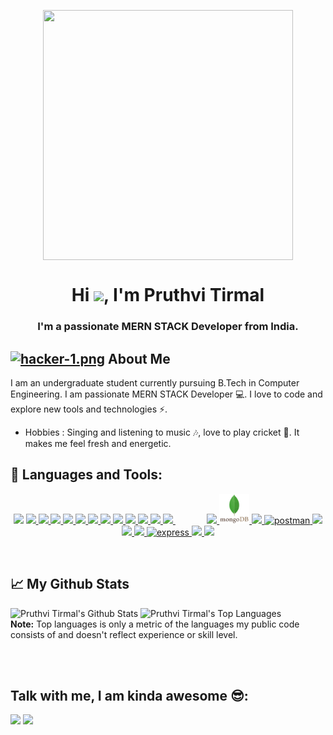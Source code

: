 <p align="center"><img style="display:block;margin:0 auto" width="400px" height="400px" src="https://i.postimg.cc/bdcFm8Kq/Developer-activity-bro.png"/></p>


<h1 align="center">Hi <img src="https://raw.githubusercontent.com/MartinHeinz/MartinHeinz/master/wave.gif" width="30px">, I'm Pruthvi Tirmal</h1>
<h3 align="center">I'm a passionate MERN STACK Developer from India.</h3>


## [![hacker-1.png](https://i.postimg.cc/GtLRZwsD/hacker-1.png)](https://postimg.cc/ygb2ZGj6) About Me

I am an undergraduate student currently pursuing B.Tech in Computer Engineering.
I am passionate MERN STACK Developer 💻. I love to code and explore new tools and technologies ⚡.
- Hobbies : Singing and listening to music 🎶, love to play cricket 🏏. It makes me feel fresh and energetic.
 

## 🚀 Languages and Tools:

<p align="center">
 <a href="http://www.cplusplus.org/" target="_blank"> <img src="https://img.icons8.com/color/50/000000/c-plus-plus-logo.png"/></a> 
    <a href="https://www.java.com" target="_blank"> <img src="https://img.icons8.com/color/48/000000/java-coffee-cup-logo.png"/> </a>
    <a href="https://reactjs.org/" target="_blank"> <img src="https://img.icons8.com/color/48/000000/react-native.png"/> </a>
<!--     <a href="https://spring.io/projects/spring-boot" target="_blank"> <img src="https://img.icons8.com/color/48/000000/spring-logo.png"/> </a>  -->
    <a href="https://developer.mozilla.org/en-US/docs/Web/JavaScript" target="_blank"> <img src="https://img.icons8.com/color/48/000000/javascript.png"/> </a> 
    <a href="https://www.w3.org/html/" target="_blank"> <img src="https://img.icons8.com/color/48/000000/html-5.png"/> </a> 
    <a href="https://www.w3schools.com/css/" target="_blank"> <img src="https://img.icons8.com/color/48/000000/css3.png"/> </a> 
    <a href="https://sass-lang.com/" target="_blank"> <img height="40px" src="https://i.postimg.cc/KjNCpZXc/sass.png"/> </a> 
    <a href="https://getbootstrap.com" target="_blank"> <img src="https://img.icons8.com/color/48/000000/bootstrap.png"/> </a> 
    <a href="https://tailwindcss.com/" target="_blank"> <img src="https://i.postimg.cc/nL0F1hWm/tailwind-css.png" width="auto" height="35px"/> </a> 
    <a href="https://mui.com/" target="_blank"> <img src="https://i.postimg.cc/ydmwTQxb/logo.png" width="auto" height="50px"/> </a> 
    <a href="https://www.python.org" target="_blank"> <img src="https://img.icons8.com/color/48/000000/python.png"/> </a> 
    <a  href="https://www.php.net/" target="_blank"> <img height="35px"  src="https://i.postimg.cc/qvCjzkmt/php-programming-language.png"/> </a> 
    <a href="https://nodejs.org" target="_blank"> <img src="https://img.icons8.com/color/48/000000/nodejs.png"/> </a> 
 <a style="margin-left:10%" href="https://www.mysql.com/" target="_blank"> <img src="https://img.icons8.com/fluent/50/000000/mysql-logo.png"/> </a>
    <a  href="https://www.mongodb.com/" target="_blank"> <img src="https://raw.githubusercontent.com/devicons/devicon/master/icons/mongodb/mongodb-original-wordmark.svg" alt="mongodb" width="48" height="48"/> </a> 
    <a href="https://firebase.google.com/" target="_blank"> <img src="https://img.icons8.com/color/48/000000/firebase.png"/> </a> 
    <a href="https://postman.com" target="_blank"> <img src="https://www.vectorlogo.zone/logos/getpostman/getpostman-icon.svg" alt="postman" width="45" height="45"/> </a>   
    <a href="https://git-scm.com/" target="_blank"> <img src="https://img.icons8.com/color/48/000000/git.png"/> </a> 
    <a href="https://www.figma.com/" target="_blank"> <img src="https://img.icons8.com/color/48/000000/figma--v1.png"/> </a> 
    <a href="https://redux.js.org" target="_blank"> <img src="https://img.icons8.com/color/48/000000/redux.png"/> </a>
    <a href="https://expressjs.com" target="_blank"> <img src="https://i.postimg.cc/JhhXgMDX/express.png" alt="express" width="auto" height="40"/> </a>
     <a href="https://www.electronjs.org/" target="_blank"> <img src="https://img.icons8.com/external-tal-revivo-color-tal-revivo/48/000000/external-the-electron-is-a-subatomic-particle-whose-electric-charge-is-negative-one-logo-color-tal-revivo.png"/> </a>
     <a  href="https://socket.io/" target="_blank"> <img height="40px" src="https://i.postimg.cc/x8B9Yvjp/socket-io-logo-png-transparent.png"/> </a>

</p>

<!-- [![React Badge](https://img.shields.io/badge/-React-61DBFB?style=for-the-badge&labelColor=black&logo=react&logoColor=61DBFB)](#)  [![Javascript Badge](https://img.shields.io/badge/-Javascript-F0DB4F?style=for-the-badge&labelColor=black&logo=javascript&logoColor=F0DB4F)](#) [![Typescript Badge](https://img.shields.io/badge/-Typescript-007acc?style=for-the-badge&labelColor=black&logo=typescript&logoColor=007acc)](#) [![Nodejs Badge](https://img.shields.io/badge/-Nodejs-3C873A?style=for-the-badge&labelColor=black&logo=node.js&logoColor=3C873A)](#) [![GraphQL Badge](https://img.shields.io/badge/-GraphQl-e535ab?style=for-the-badge&labelColor=black&logo=node.js&logoColor=e535ab)](#) -->

<!-- <br/> -->
<!-- <br/> -->


<!-- <p align="center">
        <img title="🔥 Get streak stats for your profile at git.io/streak-stats" alt="Pruthvi Tirmal's streak" src="https://github-readme-streak-stats.herokuapp.com/?user=Pruthvi-Tirmal&theme=react&hide_border=true&stroke=0000"/>
</p> -->

<br/>

## 📈 My Github Stats

  <img alt="Pruthvi Tirmal's Github Stats" src="https://github-readme-stats.vercel.app/api?username=Pruthvi-Tirmal&show_icons=true&count_private=true&theme=react&hide_border=true" /></a>
  <img alt="Pruthvi Tirmal's Top Languages" src="https://github-readme-stats.vercel.app/api/top-langs/?username=Pruthvi-Tirmal&langs_count=8&count_private=true&layout=compact&theme=react&hide_border=true" />
  <br/>
  <b>Note:</b> Top languages is only a metric of the languages my public code consists of and doesn't reflect experience or skill level.


<br/>
<br/>
<!-- 
<img alt="Pruthvi Tirmal's Activity Graph" src="https://activity-graph.herokuapp.com/graph?username=Pruthvi-Tirmal&bg_color=20232A&color=61DAFB&line=5BCDEC&point=FFFFFF&hide_border=true" /> -->

<!-- <br/>
<br/> -->

## Talk with me, I am kinda awesome 😎:
<p align="left">
<a href = "https://www.linkedin.com/in/pruthvitirmal/"><img src="https://img.icons8.com/fluent/48/000000/linkedin.png"/></a>
<!-- <a href = "https://twitter.com/pruthvitirmal"><img src="https://img.icons8.com/fluent/48/000000/twitter.png"/></a> -->
<a href = "https://www.instagram.com/phoenix_81_/"><img src="https://img.icons8.com/fluent/48/000000/instagram-new.png"/></a>
<!-- <a href = "https://www.youtube.com/channel/UC-NXT1lYAOPa3lrgWXqvuHA"><img src="https://img.icons8.com/color/48/000000/youtube-play.png"/></a> -->

</p>

<!-- ## ❤ Views and Followers -->
<!-- <a href="https://github.com/Meghna-DAS/github-profile-views-counter">
    <img src="https://komarev.com/ghpvc/?username=Pruthvi-Tirmal">
</a> -->
<!-- <a href="https://github.com/Pruthvi-Tirmal?tab=followers"><img src="https://img.shields.io/github/followers/Pruthvi-Tirmal?label=Followers&style=social" alt="GitHub Badge"></a> -->
